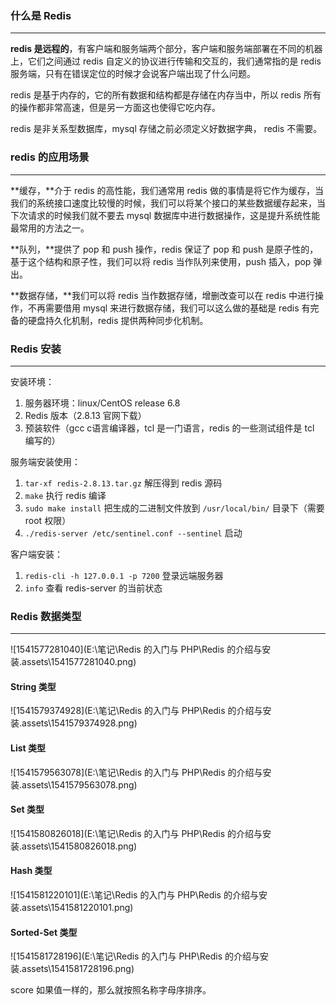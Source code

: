 ### 什么是 Redis

---

**redis 是远程的**，有客户端和服务端两个部分，客户端和服务端部署在不同的机器上，它们之间通过 redis 自定义的协议进行传输和交互的，我们通常指的是 redis 服务端，只有在错误定位的时候才会说客户端出现了什么问题。

redis 是基于内存的，它的所有数据和结构都是存储在内存当中，所以 redis 所有的操作都非常高速，但是另一方面这也使得它吃内存。

redis 是非关系型数据库，mysql  存储之前必须定义好数据字典， redis 不需要。



### redis 的应用场景

---

**缓存，**介于 redis 的高性能，我们通常用 redis 做的事情是将它作为缓存，当我们的系统接口速度比较慢的时候，我们可以将某个接口的某些数据缓存起来，当下次请求的时候我们就不要去 mysql 数据库中进行数据操作，这是提升系统性能最常用的方法之一。

**队列，**提供了 pop 和 push 操作，redis 保证了 pop 和 push 是原子性的，基于这个结构和原子性，我们可以将 redis 当作队列来使用，push 插入，pop 弹出。

**数据存储，**我们可以将 redis 当作数据存储，增删改查可以在 redis 中进行操作，不再需要借用 mysql 来进行数据存储，我们可以这么做的基础是 redis 有完备的硬盘持久化机制，redis 提供两种同步化机制。



### Redis 安装

---

安装环境：

1. 服务器环境：linux/CentOS release 6.8
2. Redis 版本（2.8.13 官网下载）
3. 预装软件（gcc c语言编译器，tcl 是一门语言，redis 的一些测试组件是 tcl 编写的）

服务端安装使用：

1. `tar-xf redis-2.8.13.tar.gz` 解压得到 redis 源码
2. `make` 执行 redis 编译
3. `sudo make install`  把生成的二进制文件放到 `/usr/local/bin/` 目录下（需要 root 权限）
4. `./redis-server /etc/sentinel.conf --sentinel` 启动

客户端安装：

1. `redis-cli -h 127.0.0.1 -p 7200` 登录远端服务器
2. `info` 查看 redis-server 的当前状态



### Redis 数据类型

---

![1541577281040](E:\笔记\Redis 的入门与 PHP\Redis 的介绍与安装.assets\1541577281040.png)



#### String 类型

![1541579374928](E:\笔记\Redis 的入门与 PHP\Redis 的介绍与安装.assets\1541579374928.png)

#### List 类型

![1541579563078](E:\笔记\Redis 的入门与 PHP\Redis 的介绍与安装.assets\1541579563078.png)

#### Set 类型

![1541580826018](E:\笔记\Redis 的入门与 PHP\Redis 的介绍与安装.assets\1541580826018.png)

####  Hash 类型

![1541581220101](E:\笔记\Redis 的入门与 PHP\Redis 的介绍与安装.assets\1541581220101.png)

#### Sorted-Set 类型

![1541581728196](E:\笔记\Redis 的入门与 PHP\Redis 的介绍与安装.assets\1541581728196.png)

score 如果值一样的，那么就按照名称字母序排序。
